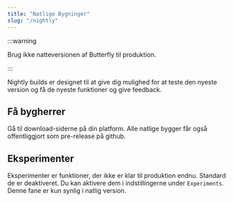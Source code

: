 ```yaml
---
title: "Natlige Bygninger"
slug: "/nightly"
---
```


:::warning

Brug ikke natteversionen af Butterfly til produktion.

:::

Nightly builds er designet til at give dig mulighed for at teste den nyeste version og få de nyeste funktioner og give feedback.

## Få bygherrer

Gå til download-siderne på din platform. Alle natlige bygger får også offentliggjort som pre-release på github.

## Eksperimenter

Eksperimenter er funktioner, der ikke er klar til produktion endnu. Standard de er deaktiveret. Du kan aktivere dem i indstillingerne under `Experiments`. Denne fane er kun synlig i natlig version.
